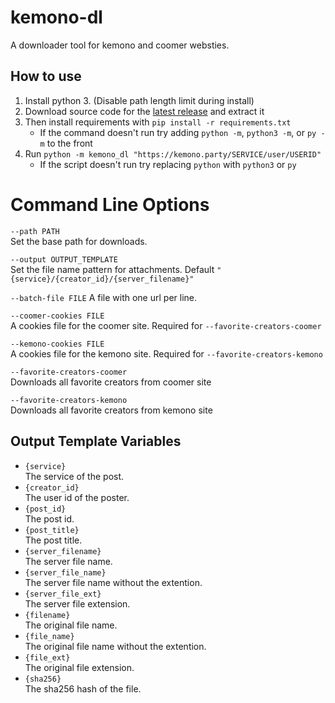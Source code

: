 # kemono-dl
A downloader tool for kemono and coomer websties.

## How to use
1.  Install python 3. (Disable path length limit during install)
2.  Download source code for the [latest release](https://github.com/AplhaSlayer1964/kemono-dl/releases/latest) and extract it
3.  Then install requirements with  `pip install -r requirements.txt`
    - If the command doesn't run try adding `python -m`, `python3 -m`, or `py -m` to the front
4.  Run `python -m kemono_dl "https://kemono.party/SERVICE/user/USERID"`
    - If the script doesn't run try replacing `python` with `python3` or `py`

# Command Line Options

`--path PATH`  
Set the base path for downloads.

`--output OUTPUT_TEMPLATE`  
Set the file name pattern for attachments. Default `"{service}/{creator_id}/{server_filename}"`   

`--batch-file FILE`
A file with one url per line.

`--coomer-cookies FILE`  
A cookies file for the coomer site. Required for `--favorite-creators-coomer`

`--kemono-cookies FILE`  
A cookies file for the kemono site. Required for `--favorite-creators-kemono`

`--favorite-creators-coomer`  
Downloads all favorite creators from coomer site

`--favorite-creators-kemono`  
Downloads all favorite creators from kemono site

## Output Template Variables

-   `{service}`  
The service of the post.  
-   `{creator_id}`  
The user id of the poster.  
-   `{post_id}`  
The post id.  
-   `{post_title}`  
The post title.
-   `{server_filename}`  
The server file name.  
-   `{server_file_name}`  
The server file name without the extention.
-   `{server_file_ext}`  
The server file extension.  
-   `{filename}`  
The original file name.  
-   `{file_name}`  
The original file name without the extention.
-   `{file_ext}`  
The original file extension.  
-   `{sha256}`  
The sha256 hash of the file.
